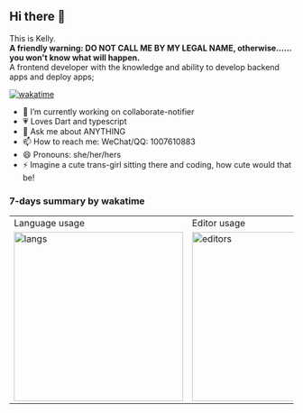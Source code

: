 ## Hi there 👋
This is Kelly.  
**A friendly warning: DO NOT CALL ME BY MY LEGAL NAME, otherwise...... you won't know what will happen.**  
A frontend developer with the knowledge and ability to develop backend apps and deploy apps;  

[![wakatime](https://wakatime.com/badge/user/8e1724ba-7cc6-4308-a132-40116a400d0b.svg)](https://wakatime.com/@8e1724ba-7cc6-4308-a132-40116a400d0b)
  
- 🔭 I’m currently working on collaborate-notifier
- 💗 Loves Dart and typescript
- 💬 Ask me about ANYTHING
- 📫 How to reach me: WeChat/QQ: 1007610883
- 😄 Pronouns: she/her/hers
- ⚡ Imagine a cute trans-girl sitting there and coding, how cute would that be!

### 7-days summary by wakatime
<table>
  <tr>
    <td>Language usage</td>
    <td>Editor usage</td>
  </tr>
  <tr>
    <td>
      <img src="https://wakatime.com/share/@guo40020/1f0b4bbf-1192-4d19-8e63-3d383146c7c4.svg" alt="langs" height="300px" />
    </td>
    <td>
      <img src="https://wakatime.com/share/@guo40020/8c672a98-7ecf-4bbe-842f-436dc4b8ce94.svg" alt="editors" height="300px" />
    </td>
  </tr>
</table>

<!--
**guo40020/guo40020** is a ✨ _special_ ✨ repository because its `README.md` (this file) appears on your GitHub profile.

Here are some ideas to get you started:

- 🔭 I’m currently working on ...
- 🌱 I’m currently learning ...
- 👯 I’m looking to collaborate on ...
- 🤔 I’m looking for help with ...
- 💬 Ask me about ...
- 📫 How to reach me: ...
- 😄 Pronouns: ...
- ⚡ Fun fact: ...
-->

